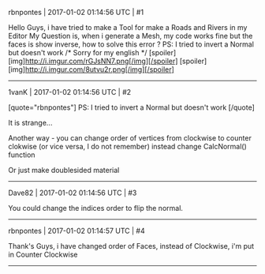 rbnpontes | 2017-01-02 01:14:56 UTC | #1

Hello Guys, i have tried to make a Tool for make a Roads and Rivers in my Editor
My Question is, when i generate a Mesh, my code works fine but the faces is show inverse, how to solve this error ?
PS: I tried to invert a Normal but doesn't work
/* Sorry for my english */
[spoiler][img]http://i.imgur.com/rGJsNN7.png[/img][/spoiler]
[spoiler][img]http://i.imgur.com/8utvu2r.png[/img][/spoiler]

-------------------------

1vanK | 2017-01-02 01:14:56 UTC | #2

[quote="rbnpontes"]
PS: I tried to invert a Normal but doesn't work
[/quote]

It is strange...

Another way - you can change order of  vertices from clockwise to counter clokwise (or vice versa, I do not remember) instead change CalcNormal() function

Or just make doublesided material

-------------------------

Dave82 | 2017-01-02 01:14:56 UTC | #3

You could change the indices order to flip the normal.

-------------------------

rbnpontes | 2017-01-02 01:14:57 UTC | #4

Thank's Guys, i have changed order of Faces, instead of Clockwise, i'm put in Counter Clockwise

-------------------------

